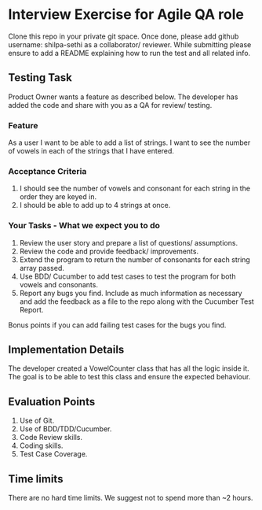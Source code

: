 # Interview Exercise for Agile QA role
Clone this repo in your private git space. Once done, please add github username: shilpa-sethi as a collaborator/ reviewer.
While submitting please ensure to add a README explaining how to run the test and all related info.

## Testing Task
Product Owner wants a feature as described below. The developer has added the code and share with you as a QA for review/ testing.

### Feature

As a user I want to be able to add a list of strings.
I want to see the number of vowels in each of the strings that I have entered.

### Acceptance Criteria

1. I should see the number of vowels and consonant for each string in the order they are keyed in.
2. I should be able to add up to 4 strings at once.

### Your Tasks - What we expect you to do

1. Review the user story and prepare a list of questions/ assumptions.
2. Review the code and provide feedback/ improvements.
3. Extend the program to return the number of consonants for each string array passed.
4. Use BDD/ Cucumber to add test cases to test the program for both vowels and consonants.
5. Report any bugs you find. Include as much information as necessary and add the feedback as a file to the repo along with the Cucumber Test Report.

Bonus points if you can add failing test cases for the bugs you find.

## Implementation Details

The developer created a VowelCounter class that has all the logic inside it. The goal is to be able to test this class and ensure the expected behaviour.

## Evaluation Points

1. Use of Git.
2. Use of BDD/TDD/Cucumber.
3. Code Review skills.
4. Coding skills.
5. Test Case Coverage.

## Time limits

There are no hard time limits. We suggest not to spend more than ~2 hours.
